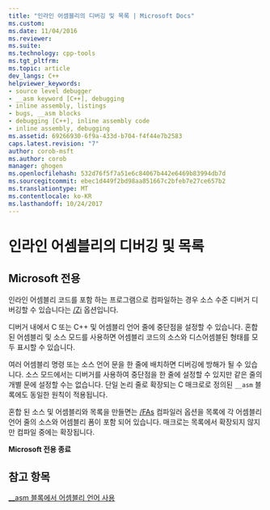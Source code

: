 ```yaml
---
title: "인라인 어셈블리의 디버깅 및 목록 | Microsoft Docs"
ms.custom: 
ms.date: 11/04/2016
ms.reviewer: 
ms.suite: 
ms.technology: cpp-tools
ms.tgt_pltfrm: 
ms.topic: article
dev_langs: C++
helpviewer_keywords:
- source level debugger
- __asm keyword [C++], debugging
- inline assembly, listings
- bugs, __asm blocks
- debugging [C++], inline assembly code
- inline assembly, debugging
ms.assetid: 69266930-6f9a-433d-b704-f4f44e7b2583
caps.latest.revision: "7"
author: corob-msft
ms.author: corob
manager: ghogen
ms.openlocfilehash: 532d76f5f7a51e6c84067b442e6469b83994db7d
ms.sourcegitcommit: ebec1d449f2bd98aa851667c2bfeb7e27ce657b2
ms.translationtype: MT
ms.contentlocale: ko-KR
ms.lasthandoff: 10/24/2017
---
```

# <a name="debugging-and-listings-for-inline-assembly"></a>인라인 어셈블리의 디버깅 및 목록
## <a name="microsoft-specific"></a>Microsoft 전용  
 인라인 어셈블리 코드를 포함 하는 프로그램으로 컴파일하는 경우 소스 수준 디버거 디버깅할 수 있습니다는 [/Zi](../../build/reference/z7-zi-zi-debug-information-format.md) 옵션입니다.  
  
 디버거 내에서 C 또는 C++ 및 어셈블리 언어 줄에 중단점을 설정할 수 있습니다. 혼합된 어셈블리 및 소스 모드를 사용하면 어셈블리 코드의 소스와 디스어셈블된 형태를 모두 표시할 수 있습니다.  
  
 여러 어셈블리 명령 또는 소스 언어 문을 한 줄에 배치하면 디버깅에 방해가 될 수 있습니다. 소스 모드에서는 디버거를 사용하여 중단점을 한 줄에 설정할 수 있지만 같은 줄의 개별 문에 설정할 수는 없습니다. 단일 논리 줄로 확장되는 C 매크로로 정의된 `__asm` 블록에도 동일한 원칙이 적용됩니다.  
  
 혼합 된 소스 및 어셈블리와 목록을 만들면는 [/FAs](../../build/reference/fa-fa-listing-file.md) 컴파일러 옵션을 목록에 각 어셈블리 언어 줄의 소스와 어셈블리 폼이 포함 되어 있습니다. 매크로는 목록에서 확장되지 않지만 컴파일 중에는 확장됩니다.  
  
 **Microsoft 전용 종료**  
  
## <a name="see-also"></a>참고 항목  
 [__asm 블록에서 어셈블리 언어 사용](../../assembler/inline/using-assembly-language-in-asm-blocks.md)